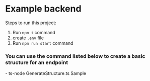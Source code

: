 # Example backend

Steps to run this project:

1. Run `npm i` command
2. create `.env` file
3. Run `npm run start` command


<h3>You can use the command listed below to create a basic structure for an endpoint</h3>
- ts-node GenerateStructure.ts Sample

